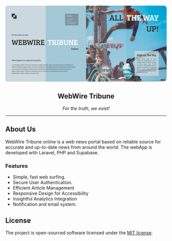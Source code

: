 
![image](doc/wireimg.png)
<h2 align="center">WebWire Tribune</h2>
<p align="center"><i>For the truth, we exist!</i></p>

---

## About Us

 WebWire Tribune online is a web news portal based on reliable source for accurate and up-to-date news from around the world. The webApp is developed with Laravel, PHP and Supabase.

### Features

- Simple, fast web surfing.
- Secure User Authentication.
- Efficient Article Management
- Responsive Design for Accessibility
- Insightful Analytics Integration
- Notification and email system.
## License

The project is open-sourced software licensed under the [MIT license](https://opensource.org/licenses/MIT).
